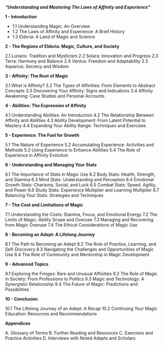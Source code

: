 ***"Understanding and Mastering The Laws of Affinity and Experience"***

**1 - Introduction**

* 1.1 Understanding Magic: An Overview
* 1.2 The Laws of Affinity and Experience: A Brief History
* 1.3 Eldoria: A Land of Magic and Science

**2 - The Regions of Eldoria: Magic, Culture, and Society**

2.1 Lunaris: Tradition and Mysticism
2.2 Solara: Innovation and Progress
2.3 Terra: Harmony and Balance
2.4 Ventus: Freedom and Adaptability
2.5 Aquarius: Secrecy and Wisdom

**3 - Affinity: The Root of Magic**

3.1 What is Affinity?
3.2 The Types of Affinities: From Elements to Abstract Concepts
3.3 Discovering Your Affinity: Signs and Indications
3.4 Affinity Awakening: Case Studies and Personal Accounts

**4 - Abilities: The Expression of Affinity**

4.1 Understanding Abilities: An Introduction
4.2 The Relationship Between Affinity and Abilities
4.3 Ability Development: From Latent Potential to Mastery
4.4 Expanding Your Ability Range: Techniques and Exercises

**5 - Experience: The Fuel for Growth**

5.1 The Nature of Experience
5.2 Accumulating Experience: Activities and Methods
5.3 Using Experience to Enhance Abilities
5.4 The Role of Experience in Affinity Evolution

**6 - Understanding and Managing Your Stats**

6.1 The Importance of Stats in Magic Use
6.2 Body Stats: Health, Strength, and Stamina
6.3 Mind Stats: Understanding and Perception
6.4 Emotional Growth Stats: Charisma, Social, and Luck
6.5 Combat Stats: Speed, Agility, and Power
6.6 Study Stats: Experience Multiplier and Learning Multiplier
6.7 Balancing Your Stats: Strategies and Techniques

**7 - The Cost and Limitations of Magic**

7.1 Understanding the Costs: Stamina, Focus, and Emotional Energy
7.2 The Limits of Magic: Ability Scope and Overuse
7.3 Managing and Recovering from Magic Overuse
7.4 The Ethical Considerations of Magic Use

**8 - Becoming an Adept: A Lifelong Journey**

8.1 The Path to Becoming an Adept
8.2 The Role of Practice, Learning, and Self-Discovery
8.3 Navigating the Challenges and Opportunities of Magic Use
8.4 The Role of Community and Mentorship in Magic Development

**9 - Advanced Topics**

9.1 Exploring the Fringes: Rare and Unusual Affinities
9.2 The Role of Magic in Society: From Professions to Politics
9.3 Magic and Technology: A Synergistic Relationship
9.4 The Future of Magic: Predictions and Possibilities

**10 - Conclusion**

10.1 The Lifelong Journey of an Adept: A Recap
10.2 Continuing Your Magic Education: Resources and Recommendations

**Appendices**

A. Glossary of Terms
B. Further Reading and Resources
C. Exercises and Practice Activities
D. Interviews with Noted Adepts and Scholars
